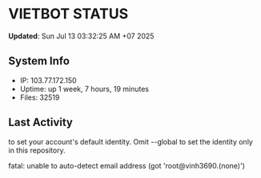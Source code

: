 # VIETBOT STATUS
**Updated**: Sun Jul 13 03:32:25 AM +07 2025

## System Info
- IP: 103.77.172.150
- Uptime: up 1 week, 7 hours, 19 minutes
- Files: 32519

## Last Activity

to set your account's default identity.
Omit --global to set the identity only in this repository.

fatal: unable to auto-detect email address (got 'root@vinh3690.(none)')

